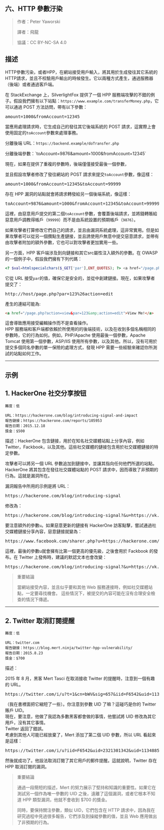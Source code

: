 ## **六、HTTP 參數汙染**

>作者：Peter Yaworski
>
>譯者：飛龍
>
>協議：CC BY-NC-SA 4.0

## **描述**
HTTP參數污染，或者HPP，在網站接受用戶輸入，將其用於生成發往其它系統的HTTP請求，並且不校驗用戶輸出的時候發生。它以兩種方式產生，通過服務器（後端）或者通過客戶端。
<p>

在 StackExchange 上，SilverlightFox 提供了一個 HPP 服務端攻擊的不錯的例子。假設我們擁有以下站點：`https://www.example.com/transferMoney.php`，它可以通過 POST 方法訪問，帶有以下參數：

<pre>
amount=1000&fromAccount=12345
</pre>

當應用處理請求時，它生成自己的發往其它後端系統的 POST 請求，這實際上會使用固定的`toAccount`參數來處理事務。

分離後端 URL：`https://backend.example/doTransfer.php`
<p>
分離後端參數：`toAccount=9876&amount=1000&fromAccount=12345`
<p>
現在，如果在提供了重複的參數時，後端僅僅接受最後一個參數，

並且假設攻擊者修改了發往網站的 POST 請求來提交`toAccount`參數，像這樣：

<pre>
amount=1000&fromAccount=12345&toAccount=99999
</pre>
存在 HPP 漏洞的站點就會將請求轉發給另一個後端系統，像這樣：
<pre>
toAccount=9876&amount=1000&fromAccount=12345&toAccount=99999
</pre>

這裡，由惡意用戶提交的第二個`toAccount`參數，會覆蓋後端請求，並將錢轉賬給惡意用戶調教得帳戶（`99999`）而不是由系統設置的預期帳戶（`9876`）。
<p>
如果攻擊者打算修改它們自己的請求，並且由漏洞系統處理，這非常實用。但是如果攻擊者可以從另一個攢點生產鏈接，並且誘使用戶無意中提交惡意請求，並帶有由攻擊者附加的額外參數，它也可以對攻擊者更加實用一些。
<p>
另一方面，HPP 客戶端涉及到向鏈接和其它src屬性注入額外的參數。在 OWASP 的一個例子中，假設我們擁有下列代碼：

```php
<? $val=htmlspecialchars($_GET['par'],ENT_QUOTES); ?> <a href="/page.php?action=view&par='.<?=$val?>.'">View Me!</a>
```

它從 URL 接受`par`的值，確保它是安全的，並從中創建鏈接。現在，如果攻擊者提交了：
<pre>
http://host/page.php?par=123%26action=edit
</pre>

產生的連結可能為:
```html
<a href="/page.php?action=view&par=123&amp;action=edit">View Me!</a>
```

這會導致應用接受編輯操作而不是查看操作。
<br >
HPP 服務端和客戶端都依賴於所使用的的後端技術，以及在收到多個名稱相同的參數時，它的行為如何。例如，PHP/Apache 使用最後一個參數，Apache Tomcat 使用第一個參數，ASP/IIS 使用所有參數，以及其他。所以，沒有可用於提交多個同名參數的單一保險的處理方式，發現 HPP 需要一些經驗來確認你所測試的站點如何工作。


---

## **示例**


## **1. HackerOne 社交分享按钮**

```
難度：低

URL：https://hackerone.com/blog/introducing-signal-and-impact
報告鏈接；https://hackerone.com/reports/105953
報告日期：2015.12.18
獎金：$500
```
描述：HackerOne 包含鏈接，用於在知名社交媒體站點上分享內容，例如 Twitter，Fackbook，以及其他。這些社交媒體的鏈接包含用於社交媒體鏈接的特定參數。
<p>
攻擊者可以將另一個 URL 參數追加到鏈接中，並讓其指向任何他們所選的站點。 HackerOne 將其包含在發往社交媒體站點的 POST 請求中，因而導致了非預期的行為。這就是漏洞所在。

漏洞報告中所用的示例是將 URL：
<pre>
https://hackerone.com/blog/introducing-signal
</pre>
修改為：
<p>
<pre>
https://hackerone.com/blog/introducing-signal?&u=https://vk.com/durov
</pre>

要注意額外的參數`u`。如果惡意更新的鏈接有 HackerOne 訪客點擊，嘗試通過社交媒體鏈接分享內容，惡意鏈接就變為：
<pre>
https://www.facebook.com/sharer.php?u=https://hackerone.com/blog/introducing-signal?&u=https://vk.com/durov
</pre>
<p>
這裡，最後的參數u就會擁有比第一個更高的優先級，之後會用於 Fackbook 的發布。在 Twitter 上發佈時，建議的默認文本也會改變：
<pre>
https://hackerone.com/blog/introducing-signal?&u=https://vk.com/durov&text=another_site:https://vk.com/durov
</pre>

>重要結論
>
>當網站接受內容，並且似乎要和其他 Web 服務連接時，例如社交媒體站點，一定要尋找機會。
>這些情況下，被提交的內容可能在沒有合理安全檢查的情況下傳遞。


---

## **2. Twitter 取消訂閱提醒**

```
難度：低

URL：twitter.com
報告鏈接：https://blog.mert.ninja/twitter-hpp-vulnerability/
報告日期：2015.8.23
獎金：$700

```

描述：

2015 年 8 月，黑客 Mert Tasci 在取消接收 Twitter 的提醒時，注意到一個有趣的 URL。

<pre>https://twitter.com/i/u?t=1&cn=bWV&sig=657&iid=F6542&uid=1134885524&nid=22+26</pre>
（我在書裡面把它縮短了一些）。你注意到參數 UID 了嘛？這碰巧是你的 Twitter 賬戶 UID。
<br>
現在，要注意，他做了我認為多數黑客都會做的事情，他嘗試將 UID 修改為其它用戶，沒有其它事情。 
<br>
Twitter 返回了錯誤。
<br>
考慮到其他人可能已經放棄了，Mert 添加了第二個 UID 參數，所以 URL 看起來是這樣：

<pre>https://twitter.com/i/u?iid=F6542&uid=2321301342&uid=1134885524&nid=22+26</pre>
然後就成功了。他設法取消訂閱了其它用戶的郵件提醒。這就說明，Twitter 存在 HPP 取消訂閱的漏洞。

>重要結論
>
>通過一段簡短的描述，Mert 的努力展示了堅持和知識的重要性。如果它在測試另一個作為唯一參數的 UID 之後，遠離了這個漏洞，或者它根本不知道 
>HPP 類型漏洞，他就不會收到 $700 的獎金。
>
>同時，要保持關注參數，類似 UID，它們包含在 HTTP 請求中，因為我在研究過程中見過很多報告，它們涉及到操縱參數的值，並且 Web 
>應用做出了非預期的行為。

